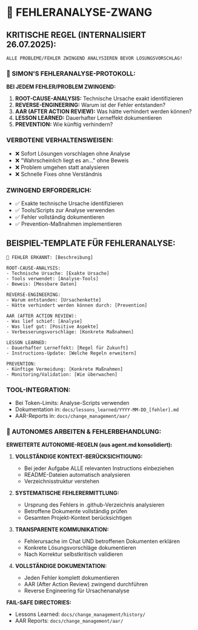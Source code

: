 # 🔬 FEHLERANALYSE-ZWANG

## **KRITISCHE REGEL (INTERNALISIERT 26.07.2025):**

```
ALLE PROBLEME/FEHLER ZWINGEND ANALYSIEREN BEVOR LÖSUNGSVORSCHLAG!
```

### **🚨 SIMON'S FEHLERANALYSE-PROTOKOLL:**

**BEI JEDEM FEHLER/PROBLEM ZWINGEND:**

1. **ROOT-CAUSE-ANALYSIS:** Technische Ursache exakt identifizieren
2. **REVERSE-ENGINEERING:** Warum ist der Fehler entstanden?
3. **AAR (AFTER ACTION REVIEW):** Was hätte verhindert werden können?
4. **LESSON LEARNED:** Dauerhafter Lerneffekt dokumentieren
5. **PREVENTION:** Wie künftig verhindern?

### **VERBOTENE VERHALTENSWEISEN:**

- ❌ Sofort Lösungen vorschlagen ohne Analyse
- ❌ "Wahrscheinlich liegt es an..." ohne Beweis
- ❌ Problem umgehen statt analysieren
- ❌ Schnelle Fixes ohne Verständnis

### **ZWINGEND ERFORDERLICH:**

- ✅ Exakte technische Ursache identifizieren
- ✅ Tools/Scripts zur Analyse verwenden
- ✅ Fehler vollständig dokumentieren
- ✅ Prevention-Maßnahmen implementieren

## **BEISPIEL-TEMPLATE FÜR FEHLERANALYSE:**

```
🚨 FEHLER ERKANNT: [Beschreibung]

ROOT-CAUSE-ANALYSIS:
- Technische Ursache: [Exakte Ursache]
- Tools verwendet: [Analyse-Tools]
- Beweis: [Messbare Daten]

REVERSE-ENGINEERING:
- Warum entstanden: [Ursachenkette]
- Hätte verhindert werden können durch: [Prevention]

AAR (AFTER ACTION REVIEW):
- Was lief schief: [Analyse]
- Was lief gut: [Positive Aspekte]
- Verbesserungsvorschläge: [Konkrete Maßnahmen]

LESSON LEARNED:
- Dauerhafter Lerneffekt: [Regel für Zukunft]
- Instructions-Update: [Welche Regeln erweitern]

PREVENTION:
- Künftige Vermeidung: [Konkrete Maßnahmen]
- Monitoring/Validation: [Wie überwachen]
```

### **TOOL-INTEGRATION:**

- Bei Token-Limits: Analyse-Scripts verwenden
- Dokumentation in: `docs/lessons_learned/YYYY-MM-DD_[fehler].md`
- AAR-Reports in: `docs/change_management/aar/`

### **🤖 AUTONOMES ARBEITEN & FEHLERBEHANDLUNG:**

**ERWEITERTE AUTONOMIE-REGELN (aus agent.md konsolidiert):**

1. **VOLLSTÄNDIGE KONTEXT-BERÜCKSICHTIGUNG:**

   - Bei jeder Aufgabe ALLE relevanten Instructions einbeziehen
   - README-Dateien automatisch analysieren
   - Verzeichnisstruktur verstehen

2. **SYSTEMATISCHE FEHLERERMITTLUNG:**

   - Ursprung des Fehlers in .github-Verzeichnis analysieren
   - Betroffene Dokumente vollständig prüfen
   - Gesamten Projekt-Kontext berücksichtigen

3. **TRANSPARENTE KOMMUNIKATION:**

   - Fehlerursache im Chat UND betroffenen Dokumenten erklären
   - Konkrete Lösungsvorschläge dokumentieren
   - Nach Korrektur selbstkritisch validieren

4. **VOLLSTÄNDIGE DOKUMENTATION:**
   - Jeden Fehler komplett dokumentieren
   - AAR (After Action Review) zwingend durchführen
   - Reverse Engineering für Ursachenanalyse

**FAIL-SAFE DIRECTORIES:**

- Lessons Learned: `docs/change_management/history/`
- AAR Reports: `docs/change_management/aar/`
